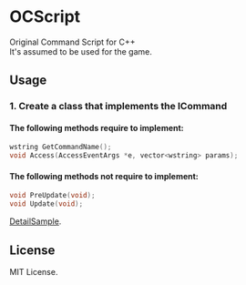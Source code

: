 # OCScript
Original Command Script for C++  
It's assumed to be used for the game.

## Usage
### 1. Create a class that implements the ICommand
#### The following methods require to implement:
```C++
wstring GetCommandName();
void Access(AccessEventArgs *e, vector<wstring> params);
```
#### The following methods not require to implement:
```C++
void PreUpdate(void);
void Update(void);
```
[DetailSample](https://github.com/marihachi/OCScript/blob/master/src/OCScriptSample/src/Start.cpp#L6-L34).
## License
MIT License.